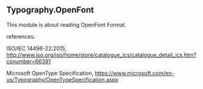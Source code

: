 Typography.OpenFont 
---

This module is about reading OpenFont Format.


references:

ISO/IEC 14496-22:2015, http://www.iso.org/iso/home/store/catalogue_ics/catalogue_detail_ics.htm?csnumber=66391

Microsoft OpenType Specification, https://www.microsoft.com/en-us/Typography/OpenTypeSpecification.aspx
